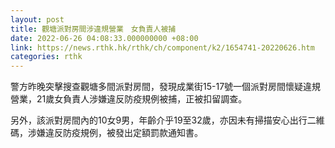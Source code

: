 ```yaml
---
layout: post
title: 觀塘派對房間涉違規營業　女負責人被捕
date: 2022-06-26 04:08:33.000000000 +08:00
link: https://news.rthk.hk/rthk/ch/component/k2/1654741-20220626.htm
categories: rthk
---
```


警方昨晚突擊搜查觀塘多間派對房間，發現成業街15-17號一個派對房間懷疑違規營業，21歲女負責人涉嫌違反防疫規例被捕，正被扣留調查。

另外，該派對房間內的10女9男，年齡介乎19至32歲，亦因未有掃描安心出行二維碼，涉嫌違反防疫規例，被發出定額罰款通知書。
